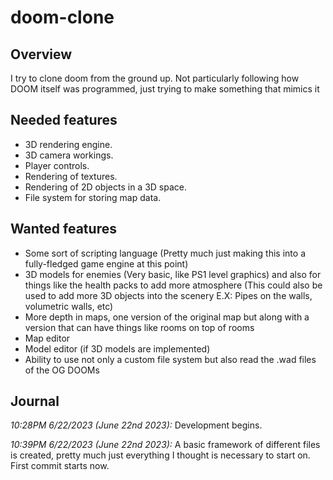 # doom-clone

## Overview

I try to clone doom from the ground up. Not particularly following how DOOM itself was programmed, just trying to make something that mimics it

## Needed features

* 3D rendering engine.
* 3D camera workings.
* Player controls.
* Rendering of textures.
* Rendering of 2D objects in a 3D space.
* File system for storing map data.

## Wanted features

* Some sort of scripting language (Pretty much just making this into a fully-fledged game engine at this point)
* 3D models for enemies (Very basic, like PS1 level graphics) and also for things like the health packs to add more atmosphere (This could also be used to add more 3D objects into the scenery E.X: Pipes on the walls, volumetric walls, etc)
* More depth in maps, one version of the original map but along with a version that can have things like rooms on top of rooms
* Map editor
* Model editor (if 3D models are implemented)
* Ability to use not only a custom file system but also read the .wad files of the OG DOOMs

## Journal

*10:28PM 6/22/2023 (June 22nd 2023):* Development begins.

*10:39PM 6/22/2023 (June 22nd 2023):* A basic framework of different files is created, pretty much just everything I thought is necessary to start on. First commit starts now.

